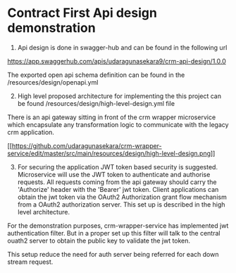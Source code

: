 # Contract First Api design demonstration

1. Api design is done in swagger-hub and can be found in the following url

https://app.swaggerhub.com/apis/udaragunasekara9/crm-api-design/1.0.0

The exported open api schema definition can be found in the /resources/design/openapi.yml 

2. High level proposed architecture for implementing the this project can be found /resources/design/high-level-design.yml file

There is an api gateway sitting in front of the crm wrapper microservice which encapsulate any transformation logic to communicate with the legacy crm application. 

[[https://github.com/udaragunasekara/crm-wrapper-service/edit/master/src/main/resources/design/high-level-design.png]]

3. For securing the application JWT token based security is suggested. Microservice will use the JWT token to authenticate and authorise requests. 
All requests coming from the api gateway should carry the 'Authorize' header with the 'Bearer' jwt token. Client applications can obtain the jwt token via the OAuth2 Authorization 
grant flow mechanism from a OAuth2 authorization server. This set up is described in the high level architecture.

For the demonstration purposes, crm-wrapper-service has implemented jwt authentication filter. But in a proper set up this filter will talk to the central ouath2 server to obtain the public key to validate the jwt token. 

This setup reduce the need for auth server being referred for each down stream request.





